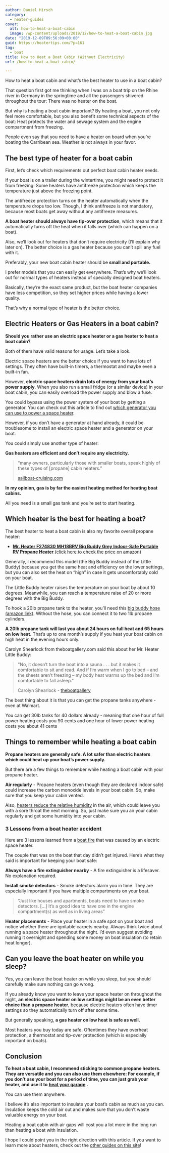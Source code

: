 ```yaml
---
author: Daniel Hirsch
category:
  - heater-guides
cover:
  alt: how-to-heat-a-boat-cabin
  image: /wp-content/uploads/2019/12/how-to-heat-a-boat-cabin.jpg
date: "2019-12-09T09:56:09+00:00"
guid: https://heatertips.com/?p=161
tag:
  - boat
title: How to Heat a Boat Cabin (Without Electricity)
url: /how-to-heat-a-boat-cabin/

---
```

How to heat a boat cabin and what’s the best heater to use in a boat cabin?

That question first got me thinking when I was on a boat trip on the Rhine river in Germany in the springtime and all the passengers shivered throughout the tour: There was no heater on the boat.

But why is heating a boat cabin important? By heating a boat, you not only feel more comfortable, but you also benefit some technical aspects of the boat: Heat protects the water and sewage system and the engine compartment from freezing.

People even say that you need to have a heater on board when you’re boating the Carribean sea. Weather is not always in your favor.

## The best type of heater for a boat cabin

First, let’s check which requirements out perfect boat cabin heater needs.

If your boat is on a trailer during the wintertime, you might need to protect it from freezing: Some heaters have antifreeze protection which keeps the temperature just above the freezing point.

The antifreeze protection turns on the heater automatically when the temperature drops too low. Though, I think antifreeze is not mandatory, because most boats get away without any antifreeze measures.

**A boat heater should always have tip-over protection**, which means that it automatically turns off the heat when it falls over (which can happen on a boat).

Also, we’ll look out for heaters that don’t require electricity (I’ll explain why later on). The better choice is a gas heater because you can’t spill any fuel with it.

Preferably, your new boat cabin heater should be **small and portable.**

I prefer models that you can easily get everywhere. That’s why we’ll look out for normal types of heaters instead of specially designed boat heaters.

Basically, they’re the exact same product, but the boat heater companies have less competition, so they set higher prices while having a lower quality.

That’s why a normal type of heater is the better choice.  

## Electric Heaters or Gas Heaters in a boat cabin?

**Should you rather use an electric space heater or a gas heater to heat a boat cabin?**

Both of them have valid reasons for usage. Let’s take a look.

Electric space heaters are the better choice if you want to have lots of settings. They often have built-in timers, a thermostat and maybe even a built-in fan.

However, **electric space heaters drain lots of energy from your boat’s power supply**. When you also run a small fridge (or a similar device) in your boat cabin, you can easily overload the power supply and blow a fuse.

You could bypass using the power system of your boat by getting a generator. You can check out this article to find out [which generator you can use to power a space heater](/can-you-run-a-space-heater-off-a-generator/).

However, if you don’t have a generator at hand already, it could be troublesome to install an electric space heater and a generator on your boat.

You could simply use another type of heater:

**Gas heaters are efficient and don’t require any electricity.**

> “many owners, particularly those with smaller boats, speak highly of these types of \[propane\] cabin heaters.”
>
> [sailboat-cruising.com](https://www.sailboat-cruising.com/boat-cabin-heater.html)

**In my opinion, gas is by far the easiest heating method for heating boat cabins.**

All you need is a small gas tank and you’re set to start heating.

## Which heater is the best for heating a boat?

The best heater to heat a boat cabin is also my favorite overall propane heater:

- [**Mr. Heater F274830 MH18BRV Big Buddy Grey Indoor-Safe Portable RV Propane Heater** (click here to check the price on amazon)](https://www.amazon.com/dp/B01DD6C4TC/ref=as_li_ss_tl?aaxitk=1wnh4mqZG3hBfF42sBPf-g&pd_rd_i=B01DD6C4TC&pf_rd_p=44fc3e0f-4b9e-4ed8-b33b-363a7257163d&hsa_cr_id=7072875500101&sb-ci-n=productDescription&sb-ci-v=Mr.%20Heater%20F274830%20MH18BRV%20Big%20Buddy%20Grey%20Indoor-Safe%20Portable%20RV%20Propane%20Heater%20(4,000%20,%209,000%20and%2018,000%20BTU)&linkCode=ll1&tag=heatertips-20&linkId=8408fee928eda3af7fc85f79a88265f5&language=en_US)

Generally, I recommend this model (the Big Buddy instead of the Little Buddy) because you get the same heat and efficiency on the lower settings, but you can also set the heat on “high” in case it gets uncomfortably cold on your boat.

The Little Buddy heater raises the temperature on your boat by about 10 degrees. Meanwhile, you can reach a temperature raise of 20 or more degrees with the Big Buddy.

To hook a 20lb propane tank to the heater, you’ll need this [big buddy hose (amazon link)](https://www.amazon.com/12ft-Big-Buddy-Hose-Regulator/dp/B000UC7966/ref=as_li_ss_tl?_encoding=UTF8&pd_rd_i=B000UC7966&pd_rd_r=dfdf7464-c2e7-4f34-b5e5-7f5161b5156c&pd_rd_w=feC55&pd_rd_wg=hrs4v&pf_rd_p=09627863-9889-4290-b90a-5e9f86682449&pf_rd_r=0BFN6K9R12DMYS725289&psc=1&refRID=0BFN6K9R12DMYS725289&linkCode=ll1&tag=heatertips-20&linkId=215658d48b925e9109462a01982e2d1f&language=en_US). Without the hose, you can connect it to two 1lb propane cylinders.

**A 20lb propane tank will last you about 24 hours on full heat and 65 hours on low heat.** That’s up to one month’s supply if you heat your boat cabin on high heat in the evening hours only.

Carolyn Shearlock from theboatgallery.com said this about her Mr. Heater Little Buddy:

> "No, it doesn’t turn the boat into a sauna . . . but it makes it comfortable to sit and read. And if I’m warm when I go to bed – and the sheets aren’t freezing – my body heat warms up the bed and I’m comfortable to fall asleep."
>
>  Carolyn Shearlock - [theboatgallery](https://theboatgalley.com/little-buddy-heater/)

The best thing about it is that you can get the propane tanks anywhere - even at Walmart.

You can get 30lb tanks for 40 dollars already - meaning that one hour of full power heating costs you 90 cents and one hour of lower power heating costs you about 41 cents

## Things to remember while heating a boat cabin

**Propane heaters are generally safe. A lot safer than electric heaters which could heat up your boat’s power supply.**

But there are a few things to remember while heating a boat cabin with your propane heater.

**Air regularly** \- Propane heaters (even though they are declared indoor safe) could increase the carbon monoxide levels in your boat cabin. So, make sure that you keep your cabin vented.

Also, [heaters reduce the relative humidity](/will-a-space-heater-dehumidify-a-room/) in the air, which could leave you with a sore throat the next morning. So, just make sure you air your cabin regularly and get some humidity into your cabin.

### 3 Lessons from a boat heater accident

Here are 3 lessons learned from a [boat fire](https://theboatgalley.com/3-lessons-from-a-boat-fire/) that was caused by an electric space heater.

The couple that was on the boat that day didn’t get injured. Here’s what they said is important for keeping your boat safe:

**Always have a fire extinguisher nearby** \- A fire extinguisher is a lifesaver. No explanation required.

**Install smoke detectors** \- Smoke detectors alarm you in time. They are especially important if you have multiple compartments on your boat.

> “Just like houses and apartments, boats need to have smoke detectors. \[...\] It’s a good idea to have one in the engine compartment(s) as well as in living areas”

**Heater placements** \- Place your heater in a safe spot on your boat and notice whether there are ignitable carpets nearby. Always think twice about running a space heater throughout the night. I’d even suggest avoiding running it overnight and spending some money on boat insulation (to retain heat longer).

## Can you leave the boat heater on while you sleep?

Yes, you can leave the boat heater on while you sleep, but you should carefully make sure nothing can go wrong.

If you already know you want to leave your space heater on throughout the night, **an electric space heater on low settings might be an even better choice than a propane heater**, because electric heaters often have timer settings so they automatically turn off after some time.

But generally speaking, **a gas heater on low heat is safe as well.**

Most heaters you buy today are safe. Oftentimes they have overheat protection, a thermostat and tip-over protection (which is especially important on boats).

## Conclusion

**To heat a boat cabin, I recommend sticking to common propane heaters. They are versatile and you can also use them elsewhere: For example, if you don’t use your boat for a period of time, you can just grab your heater, and use it to** [**heat your garage**](/5-ways-to-heat-a-garage-without-insulation/) **.**

You can use them anywhere.

I believe it’s also important to insulate your boat’s cabin as much as you can. Insulation keeps the cold air out and makes sure that you don’t waste valuable energy on your boat.

Heating a boat cabin with air gaps will cost you a lot more in the long run than heating a boat with insulation.

I hope I could point you in the right direction with this article. If you want to learn more about heaters, check out the [other guides on this site](https://heatertips.com)!
